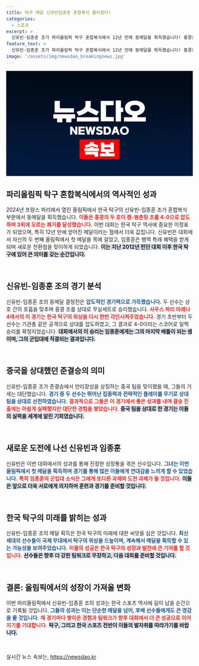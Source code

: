 ```yaml
---
title: 탁구 메달 신유빈임종훈 혼합복식 물리쳤다!
categories:
  - 스포츠
excerpt: >
  신유빈-임종훈 조가 파리올림픽 탁구 혼합복식에서 12년 만에 동메달을 획득했습니다! 홍콩을 압도하며 역사적인 첫 메달을 안긴 이들의 감동 스토리를 놓치지 마세요!
feature_text: >
  신유빈-임종훈 조가 파리올림픽 탁구 혼합복식에서 12년 만에 동메달을 획득했습니다! 홍콩을 압도하며 역사적인 첫 메달을 안긴 이들의 감동 스토리를 놓치지 마세요!
image: '/assets/img/newsdao_breakingnews.jpg'
---
```


<p><img src="/assets/img/newsdao_breakingnews.jpg" alt="bookingtag 속보" /></p>

<h2 data-ke-size="size26">파리올림픽 탁구 혼합복식에서의 역사적인 성과</h2>

<p data-ke-size="size16">2024년 프랑스 파리에서 열린 올림픽에서 한국 탁구의 신유빈-임종훈 조가 혼합복식 부문에서 동메달을 획득했습니다. <b><span style="color: #ee2323;">이들은 홍콩의 두 호이 켐-웡춘팅 조를 4-0으로 압도하며 3위에 오르는 쾌거를 달성했습니다.</span></b> 이번 대회는 한국 탁구 역사에 중요한 이정표가 되었으며, 특히 12년 만에 얻어진 메달이라는 점에서 더욱 값집니다. 신유빈은 대회에서 자신의 두 번째 올림픽에서 첫 메달을 목에 걸었고, 임종훈은 병역 특례 혜택을 받게 되며 새로운 전환점을 맞이하게 되었습니다. <b><span style="background-color: #21538527;">이는 지난 2012년 런던 대회 이후 한국 탁구에 있어 큰 의미를 갖는 순간입니다.</span></b></p>

<p data-ke-size="size16">&nbsp;</p>

<h2 data-ke-size="size26">신유빈-임종훈 조의 경기 분석</h2>

<p data-ke-size="size16">신유빈-임종훈 조의 동메달 결정전은 <b><span style="color: #1a5490;">압도적인 경기력으로 가득했습니다.</span></b> 두 선수는 상호 간의 호흡을 맞추며 홍콩 조를 상대로 무실세트로 승리했습니다. <b><span style="color: #ee2323;">사우스 파리 아레나 4에서의 이 경기는 한국 탁구의 위상을 다시 한번 각인시켜주었습니다.</span></b> 경기 초반부터 두 선수는 기관총 같은 공격으로 상대를 압도하였고, 그 결과로 4-0이라는 스코어로 일찍 승리를 확정지었습니다. <b><span style="background-color: #21538527;">대회에서의 이 승리는 임종훈에게는 그의 마지막 배틀이 되는 셈이며, 그의 군입대에 직결되는 결과입니다.</span></b></p>

<p data-ke-size="size16">&nbsp;</p>

<h2 data-ke-size="size26">중국을 상대했던 준결승의 의미</h2>

<p data-ke-size="size16">신유빈-임종훈 조가 준결승에서 만리장성을 상징하는 중국 팀을 맞이했을 때, 그들의 기세는 대단했습니다. <b><span style="color: #1a5490;">경기 중 두 선수는 뛰어난 집중력과 전략적인 플레이를 무기로 상대 팀을 상대로 선전하였습니다.</span></b> <b><span style="color: #ee2323;">결과적으로 그들은 이 경기에서 좋은 성과를 내며 결승 진출에는 아쉽게 실패했지만 대단한 경험을 쌓았습니다.</span></b> <b><span style="background-color: #21538527;">중국 팀을 상대로 한 경기는 이들의 실력을 세계에 알린 기회였습니다.</span></b></p>

<p data-ke-size="size16">&nbsp;</p>

<h2 data-ke-size="size26">새로운 도전에 나선 신유빈과 임종훈</h2>

<p data-ke-size="size16">신유빈은 이번 대회에서의 성과를 통해 진정한 성장통을 겪은 선수입니다. <b><span style="color: #1a5490;">그녀는 이번 올림픽에서 첫 메달을 획득하며 경기를 통해 많은 이들에게 연대감을 느끼게 할 수 있었습니다.</span></b> <b><span style="color: #ee2323;">특히 임종훈의 군입대 소식은 그에게 또다른 과제와 도전 과제가 될 것입니다.</span></b> <b><span style="background-color: #21538527;">이들은 앞으로 더욱 서로에게 의지하며 훈련과 경기를 준비할 것입니다.</span></b></p>

<p data-ke-size="size16">&nbsp;</p>

<h2 data-ke-size="size26">한국 탁구의 미래를 밝히는 성과</h2>

<p data-ke-size="size16">신유빈-임종훈 조의 메달 획득은 한국 탁구의 미래에 대한 씨앗을 심은 것입니다. <b><span style="color: #1a5490;">최신 세대의 선수들이 국제 무대에서 탁구의 위상을 드높이며, 계속해서 메달을 획득할 수 있는 가능성을 보여주었습니다.</span></b> <b><span style="color: #ee2323;">이들의 성공은 한국 탁구의 성장과 발전에 큰 기여를 할 것입니다.</span></b> <b><span style="background-color: #21538527;">선수들은 향후 더 강한 팀워크로 무장하고, 다음 대회를 준비할 것입니다.</span></b></p>

<p data-ke-size="size16">&nbsp;</p>

<h2 data-ke-size="size26">결론: 올림픽에서의 성장이 가져올 변화</h2>

<p data-ke-size="size16">이번 파리올림픽에서 신유빈-임종훈 조의 성과는 한국 스포츠 역사에 길이 남을 순간으로 기록될 것입니다. <b><span style="color: #1a5490;">그들의 성과는 이는 단순한 메달을 넘어, 후배 선수들에게도 큰 영감을 줄 것입니다.</span></b> <b><span style="color: #ee2323;">매 경기마다 쌓아온 경험과 팀워크가 향후 대회에서 더 큰 성공으로 이어지기를 기대합니다.</span></b> <b><span style="background-color: #21538527;">탁구, 그리고 한국 스포츠 전반이 이들의 발자취를 따라가기를 바랍니다.</span></b></p>

<p data-ke-size="size16">&nbsp;</p>
실시간 뉴스 속보는, <a href="https://newsdao.kr" rel="dofollow">https://newsdao.kr</a>


